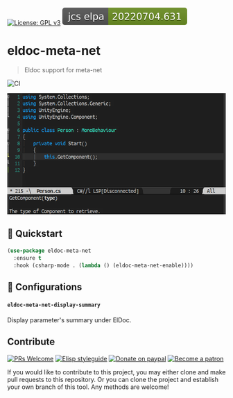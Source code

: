 [![License: GPL v3](https://img.shields.io/badge/License-GPL%20v3-blue.svg)](https://www.gnu.org/licenses/gpl-3.0)
[![JCS-ELPA](https://raw.githubusercontent.com/jcs-emacs/badges/master/elpa/v/eldoc-meta-net.svg)](https://jcs-emacs.github.io/jcs-elpa/#/eldoc-meta-net)

# eldoc-meta-net
> Eldoc support for meta-net

![CI](https://github.com/emacs-vs/eldoc-meta-net/workflows/CI/badge.svg)

<p align="center">
  <img src="./etc/demo.png" width="543" height="279" />
</p>

## :floppy_disk: Quickstart

```el
(use-package eldoc-meta-net
  :ensure t
  :hook (csharp-mode . (lambda () (eldoc-meta-net-enable))))
```

## :hammer: Configurations

#### `eldoc-meta-net-display-summary`

Display parameter's summary under ElDoc.

## Contribute

[![PRs Welcome](https://img.shields.io/badge/PRs-welcome-brightgreen.svg)](http://makeapullrequest.com)
[![Elisp styleguide](https://img.shields.io/badge/elisp-style%20guide-purple)](https://github.com/bbatsov/emacs-lisp-style-guide)
[![Donate on paypal](https://img.shields.io/badge/paypal-donate-1?logo=paypal&color=blue)](https://www.paypal.me/jcs090218)
[![Become a patron](https://img.shields.io/badge/patreon-become%20a%20patron-orange.svg?logo=patreon)](https://www.patreon.com/jcs090218)

If you would like to contribute to this project, you may either
clone and make pull requests to this repository. Or you can
clone the project and establish your own branch of this tool.
Any methods are welcome!

